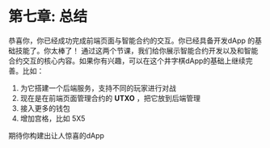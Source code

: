 # 第七章: 总结

恭喜你，你已经成功完成前端页面与智能合约的交互。你已经具备开发dApp 的基础技能了。你太棒了！
通过这两个节课，我们给你展示智能合约开发以及和智能合约交互的核心内容。如果你有兴趣，可以在这个井字棋dApp的基础上继续完善。比如：

1. 为它搭建一个后端服务，支持不同的玩家进行对战
2. 现在是在前端页面管理合约的 **UTXO** ，把它放到后端管理
3. 接入更多的钱包
4. 增加宫格，比如 5X5


期待你构建出让人惊喜的dApp


